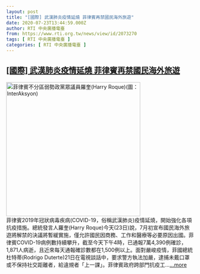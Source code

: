 ```yaml
---
layout: post
title: "[國際] 武漢肺炎疫情延燒 菲律賓再禁國民海外旅遊"
date: 2020-07-23T13:44:59.000Z
author: RTI 中央廣播電臺
from: https://www.rti.org.tw/news/view/id/2073270
tags: [ RTI 中央廣播電臺 ]
categories: [ RTI 中央廣播電臺 ]
---
```

<!--1595511899000-->
[[國際] 武漢肺炎疫情延燒 菲律賓再禁國民海外旅遊](https://www.rti.org.tw/news/view/id/2073270)
------

<div>
<img src="https://static.rti.org.tw/assets/thumbnails/2017/10/28/147756605354817.jpg" width="360" alt="菲律賓不分區弱勢政黨眾議員羅奎(Harry Roque)(圖：InterAksyon)" title="菲律賓不分區弱勢政黨眾議員羅奎(Harry Roque)(圖：InterAksyon)"><br>菲律賓2019年冠狀病毒疾病(COVID-19，俗稱武漢肺炎)疫情延燒，開始強化各項抗疫措施。總統發言人羅奎(Harry Roque)今天(23日)說，7月初宣布國民海外旅遊將解禁的決議將暫緩實施，僅允許國民因商務、工作和醫療等必要原因出國。菲律賓COVID-19病例數持續攀升，截至今天下午4時，已通報7萬4,390例確診，1,871人病逝，且近來每天通報確診數都在1,500例以上。面對嚴峻疫情，菲國總統杜特蒂(Rodrigo Duterte)21日在電視談話中，要求警方執法加嚴，逮捕未戴口罩或不保持社交距離者，給違規者「上一課」。菲律賓政府跨部門抗疫工...<a target="_blank" href="https://www.rti.org.tw/news/view/id/2073270">...more</a>
</div>
